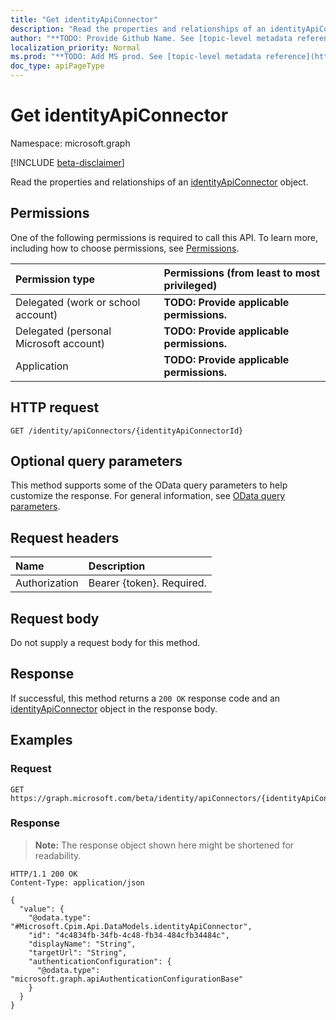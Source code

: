 ```yaml
---
title: "Get identityApiConnector"
description: "Read the properties and relationships of an identityApiConnector object."
author: "**TODO: Provide Github Name. See [topic-level metadata reference](https://msgo.azurewebsites.net/add/document/guidelines/metadata.html#topic-level-metadata)**"
localization_priority: Normal
ms.prod: "**TODO: Add MS prod. See [topic-level metadata reference](https://msgo.azurewebsites.net/add/document/guidelines/metadata.html#topic-level-metadata)**"
doc_type: apiPageType
---
```


# Get identityApiConnector
Namespace: microsoft.graph

[!INCLUDE [beta-disclaimer](../../includes/beta-disclaimer.md)]

Read the properties and relationships of an [identityApiConnector](../resources/identityapiconnector.md) object.

## Permissions
One of the following permissions is required to call this API. To learn more, including how to choose permissions, see [Permissions](/graph/permissions-reference).

|Permission type|Permissions (from least to most privileged)|
|:---|:---|
|Delegated (work or school account)|**TODO: Provide applicable permissions.**|
|Delegated (personal Microsoft account)|**TODO: Provide applicable permissions.**|
|Application|**TODO: Provide applicable permissions.**|

## HTTP request

<!-- {
  "blockType": "ignored"
}
-->
``` http
GET /identity/apiConnectors/{identityApiConnectorId}
```

## Optional query parameters
This method supports some of the OData query parameters to help customize the response. For general information, see [OData query parameters](/graph/query-parameters).

## Request headers
|Name|Description|
|:---|:---|
|Authorization|Bearer {token}. Required.|

## Request body
Do not supply a request body for this method.

## Response

If successful, this method returns a `200 OK` response code and an [identityApiConnector](../resources/identityapiconnector.md) object in the response body.

## Examples

### Request
<!-- {
  "blockType": "request",
  "name": "get_identityapiconnector"
}
-->
``` http
GET https://graph.microsoft.com/beta/identity/apiConnectors/{identityApiConnectorId}
```


### Response
>**Note:** The response object shown here might be shortened for readability.
<!-- {
  "blockType": "response",
  "truncated": true,
  "@odata.type": "Microsoft.Cpim.Api.DataModels.identityApiConnector"
}
-->
``` http
HTTP/1.1 200 OK
Content-Type: application/json

{
  "value": {
    "@odata.type": "#Microsoft.Cpim.Api.DataModels.identityApiConnector",
    "id": "4c4834fb-34fb-4c48-fb34-484cfb34484c",
    "displayName": "String",
    "targetUrl": "String",
    "authenticationConfiguration": {
      "@odata.type": "microsoft.graph.apiAuthenticationConfigurationBase"
    }
  }
}
```

